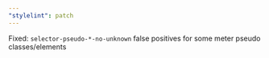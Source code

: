 ```yaml
---
"stylelint": patch
---
```


Fixed: `selector-pseudo-*-no-unknown` false positives for some meter pseudo classes/elements
